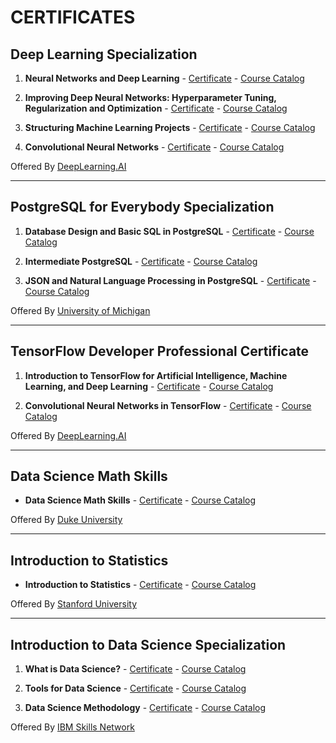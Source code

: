 # CERTIFICATES

## Deep Learning Specialization
1. **Neural Networks and Deep Learning** - <a href="https://www.coursera.org/account/accomplishments/certificate/3BTASUCCTGR2">Certificate</a> - <a href="https://www.coursera.org/learn/neural-networks-deep-learning">Course Catalog</a>

2. **Improving Deep Neural Networks: Hyperparameter Tuning, Regularization and Optimization** - <a href="https://www.coursera.org/account/accomplishments/certificate/UZPMJHML2KLD">Certificate</a> - <a href="https://www.coursera.org/learn/deep-neural-network">Course Catalog</a>

3. **Structuring Machine Learning Projects** - <a href="https://www.coursera.org/account/accomplishments/certificate/K9SSSNHTX2TJ">Certificate</a> - <a href="https://www.coursera.org/learn/machine-learning-projects">Course Catalog</a>

4. **Convolutional Neural Networks** - <a href="https://www.coursera.org/account/accomplishments/certificate/VQRUGUH6ZNE2">Certificate</a> - <a href="https://www.coursera.org/learn/convolutional-neural-networks">Course Catalog</a>

Offered By <a href="https://www.coursera.org/deeplearning-ai">DeepLearning.AI</a>

---
## PostgreSQL for Everybody Specialization
1. **Database Design and Basic SQL in PostgreSQL** - <a href="https://www.coursera.org/account/accomplishments/certificate/Q5DF2EXHUNAN">Certificate</a> - <a href="https://www.coursera.org/learn/database-design-postgresql">Course Catalog</a>

2. **Intermediate PostgreSQL** - <a href="https://www.coursera.org/account/accomplishments/certificate/4TVKY84EKS49">Certificate</a> - <a href="https://www.coursera.org/learn/intermediate-postgresql">Course Catalog</a>

3. **JSON and Natural Language Processing in PostgreSQL** - <a href="https://www.coursera.org/account/accomplishments/certificate/VT9ZM5XZV9LW">Certificate</a> - <a href="https://www.coursera.org/learn/json-natural-language-processing-postgresql">Course Catalog</a>

Offered By <a href="https://www.coursera.org/umich">University of Michigan</a>

---
## TensorFlow Developer Professional Certificate
1. **Introduction to TensorFlow for Artificial Intelligence, Machine Learning, and Deep Learning** - <a href="https://www.coursera.org/account/accomplishments/certificate/YWG644WZD9US">Certificate</a> - <a href="https://www.coursera.org/learn/introduction-tensorflow">Course Catalog</a>

2. **Convolutional Neural Networks in TensorFlow** - <a href="https://www.coursera.org/account/accomplishments/certificate/PXDEEXHLBZ6E">Certificate</a> - <a href="https://www.coursera.org/learn/convolutional-neural-networks-tensorflow">Course Catalog</a>

Offered By <a href="https://www.coursera.org/deeplearning-ai">DeepLearning.AI</a>

---
## Data Science Math Skills
-  **Data Science Math Skills** - <a href="https://www.coursera.org/account/accomplishments/certificate/9FYQW6RUJA6M">Certificate</a> - <a href="https://www.coursera.org/learn/datasciencemathskills">Course Catalog</a>

Offered By <a href="https://www.coursera.org/duke">Duke University</a>

---
## Introduction to Statistics
-  **Introduction to Statistics** - <a href="https://www.coursera.org/account/accomplishments/certificate/NUX2LM3QZBU9">Certificate</a> - <a href="https://www.coursera.org/learn/stanford-statistics">Course Catalog</a>

Offered By <a href="https://www.coursera.org/stanford">Stanford University</a>

---
## Introduction to Data Science Specialization
1. **What is Data Science?** - <a href="https://www.coursera.org/account/accomplishments/certificate/BKUJHKU9LFXF">Certificate</a> - <a href="https://www.coursera.org/learn/what-is-datascience?specialization=introduction-data-science">Course Catalog</a>

2. **Tools for Data Science** - <a href="https://www.coursera.org/account/accomplishments/certificate/9RZFN9SKFGZH">Certificate</a> - <a href="https://www.coursera.org/learn/open-source-tools-for-data-science">Course Catalog</a>

3. **Data Science Methodology** - <a href="https://www.coursera.org/account/accomplishments/certificate/MPCFZRV22AN6">Certificate</a> - <a href="https://www.coursera.org/learn/data-science-methodology">Course Catalog</a>

Offered By <a href="https://www.coursera.org/ibm-skills-network">IBM Skills Network</a>
